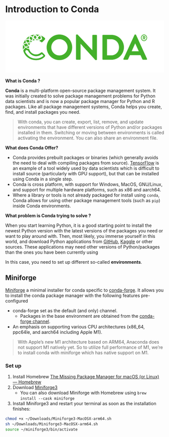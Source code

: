 # Introduction to Conda

![Conda illustration](../conda/images/conda-logo.png)

**What is Conda ?**

**Conda** is a multi-platform open-source package management system. It was initially created to solve package management problems for Python data scientists and is now a popular package manager for Python and R packages. Like all package management systems, Conda helps you create, find, and install packages you need.

> With conda, you can create, export, list, remove, and update environments that have different versions of Python and/or packages installed in them. Switching or moving between environments is called activating the environment. You can also share an environment file.

**What does Conda Offer?**

- Conda provides prebuilt packages or binaries (which generally avoids the need to deal with compiling packages from source). [TensorFlow](https://www.tensorflow.org/) is an example of a tool widely used by data scientists which is difficult to install source (particularly with GPU support), but that can be installed using Conda in a single step.
- Conda is cross platform, with support for Windows, MacOS, GNU/Linux, and support for multiple hardware platforms, such as x86 and aarch64.
- Where a library or tools is not already packaged for install using `conda`, Conda allows for using other package management tools (such as `pip`) inside Conda environments.

**What problem is Conda trying to solve ?**

When you start learning Python, it is a good starting point to install the newest Python version with the latest versions of the packages you need or want to play around with. Then, most likely, you immerse yourself in this world, and download Python applications from [GitHub](https://github.com/search?l=Python&q=python&type=Repositories&utf8=%E2%9C%93), [Kaggle](https://www.kaggle.com/) or other sources. These applications may need other versions of Python/packages than the ones you have been currently using

In this case, you need to set up different so-called **environments**.

## Miniforge

[Miniforge](https://github.com/conda-forge/miniforge) a minimal installer for conda specific to [conda-forge](https://conda-forge.org/). It allows you to install the conda package manager with the following features pre-configured

- conda-forge set as the default (and only) channel.
  - Packages in the base environment are obtained from the [conda-forge channel](https://anaconda.org/conda-forge).
- An emphasis on supporting various CPU architectures (x86_64, ppc64le, and aarch64 including Apple M1).

> With Apple’s new M1 architecture based on ARM64, Anaconda does not support M1 natively yet. So to utilize full performance of M1, we’re to install conda with miniforge which has native support on M1.

### Set up

1. Install Homebrew [The Missing Package Manager for macOS (or Linux) — Homebrew](https://brew.sh/)
2. Download [Miniforge3](https://github.com/conda-forge/miniforge/releases/latest/download/Miniforge3-MacOSX-arm64.sh)
    - You can also download Miniforge with Homebrew using `brew install --cask miniforge`
3. Install Miniforge3 and restart your terminal as soon as the installation finishes:

```bash
chmod +x ~/Downloads/Miniforge3-MacOSX-arm64.sh
sh ~/Downloads/Miniforge3-MacOSX-arm64.sh
source ~/miniforge3/bin/activate
```
